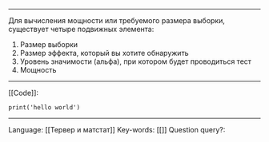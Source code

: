 ___
Для вычисления мощности или требуемого размера выборки, существует четыре подвижных элемента:
1. Размер выборки
2. Размер эффекта, который вы хотите обнаружить
3. Уровень значимости (альфа), при котором будет проводиться тест
4. Мощность




___
[[Code]]:
```
print('hello world')
```
___
Language: [[Тервер и матстат]]
Key-words:  [[]]
Question query?: 